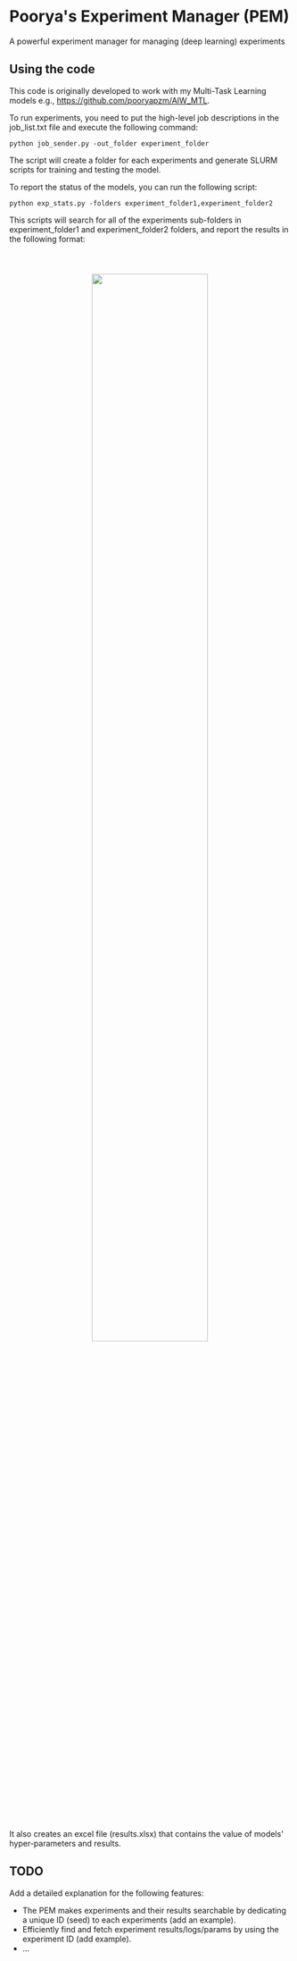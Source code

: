 # Poorya's Experiment Manager (PEM)

A powerful experiment manager for managing (deep learning) experiments

## Using the code

This code is originally developed to work with my Multi-Task Learning models e.g., https://github.com/pooryapzm/AIW_MTL.

To run experiments, you need to put the high-level job descriptions in the job_list.txt file and execute the following command:
```
python job_sender.py -out_folder experiment_folder
```
The script will create a folder for each experiments and generate SLURM scripts for training and testing the model.

To report the status of the models, you can run the following script:

```
python exp_stats.py -folders experiment_folder1,experiment_folder2 
```
This scripts will search for all of the experiments sub-folders in experiment_folder1 and experiment_folder2 folders, and report the results in the following format: 
<center style="padding: 40px"><img width="70%" src="https://pooryapzm.github.io/img/em_sample.png" /></center>

It also creates an excel file (results.xlsx) that contains the value of models' hyper-parameters and results.

## TODO
Add a detailed explanation for the following features:
* The PEM makes experiments and their results searchable by dedicating a unique ID (seed) to each experiments (add an example).
* Efficiently find and fetch experiment results/logs/params by using the experiment ID (add example). 
* ...
